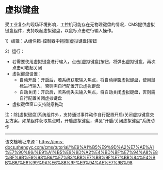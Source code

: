 # 虚拟键盘

受工业复杂的现场环境影响，工控机可能存在无物理键盘的情况，CMS提供虚拟键盘组件，支持唤起虚拟键盘，以鼠标点击进行输入操作。

1）编辑：从组件箱-控制器中拖拽[虚拟键盘]按钮

2）运行：

  * 若需要使用虚拟键盘进行输入，点击[虚拟键盘]按钮，将弹出虚拟键盘，再次点击可收起关闭
  * 虚拟键盘设置：
    * 自动开启：开启后，若系统获取输入焦点，将自动弹窗虚拟键盘，使用鼠标进行输入，否则需自行配置开启虚拟键盘
    * 自动关闭：开启后，若系统失去输入焦点，将自动关闭虚拟键盘，否则需自行配置关闭虚拟键盘
  * 虚拟键盘窗口支持随意拖动



注：除[虚拟键盘]系统组件外，支持通过事件动作自行配置开启/关闭虚拟键盘交互方案，如某组件获取焦点时，开启虚拟键盘，详见“开启/关闭虚拟键盘”系统动作


---

该文档地址来源：https://cms-docs.shengyc.com/cms/tutorial/%E9%A1%B5%E9%9D%A2%E7%AE%A1%E7%90%86/%E9%A1%B5%E9%9D%A2%E4%BD%BF%E7%94%A8%E8%BF%9B%E9%98%B6/%E7%B3%BB%E7%BB%9F%E7%BB%84%E4%BB%B6/%E8%99%9A%E6%8B%9F%E9%94%AE%E7%9B%98